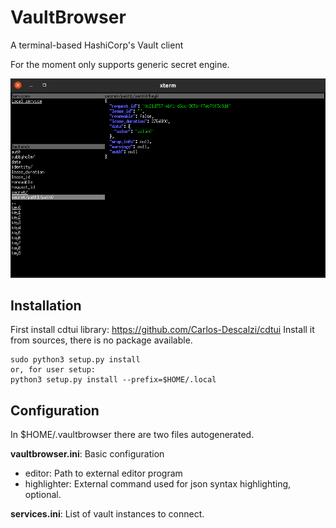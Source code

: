 # VaultBrowser

A terminal-based HashiCorp's Vault client

For the moment only supports generic secret engine.

![Screenhost](screenshot.png?raw=true "Screenhost")

## Installation
First install cdtui library: https://github.com/Carlos-Descalzi/cdtui
Install it from sources, there is no package available.

    sudo python3 setup.py install 
    or, for user setup:
    python3 setup.py install --prefix=$HOME/.local

## Configuration
In $HOME/.vaultbrowser there are two files autogenerated.

**vaultbrowser.ini**: Basic configuration
* editor: Path to external editor program
* highlighter: External command used for json syntax highlighting, optional.

**services.ini**: List of vault instances to connect.

